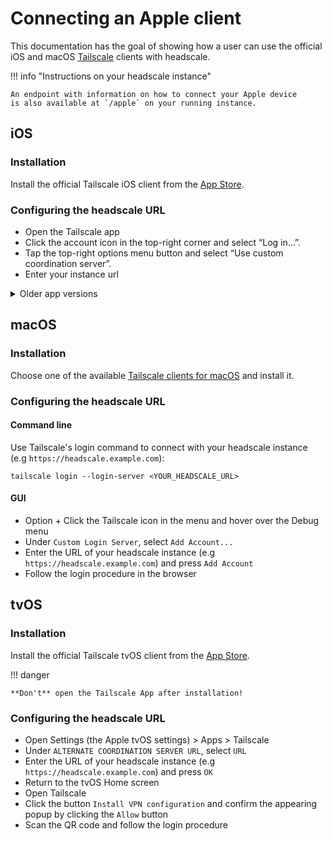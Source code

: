 # Connecting an Apple client

This documentation has the goal of showing how a user can use the official iOS and macOS [Tailscale](https://tailscale.com) clients with headscale.

!!! info "Instructions on your headscale instance"

    An endpoint with information on how to connect your Apple device
    is also available at `/apple` on your running instance.

## iOS

### Installation

Install the official Tailscale iOS client from the [App Store](https://apps.apple.com/app/tailscale/id1470499037).

### Configuring the headscale URL

- Open the Tailscale app
- Click the account icon in the top-right corner and select “Log in…”.
- Tap the top-right options menu button and select “Use custom coordination server”.
- Enter your instance url

<details>
  <summary>Older app versions</summary>

- Open Settings on the iOS device
- Scroll down to the `third party apps` section, under `Game Center` or `TV Provider`
- Find Tailscale and select it
  - If the iOS device was previously logged into Tailscale, switch the `Reset Keychain` toggle to `on`
- Enter the URL of your headscale instance (e.g `https://headscale.example.com`) under `Alternate Coordination Server URL`
- Restart the app by closing it from the iOS app switcher, open the app and select the regular sign in option
  _(non-SSO)_. It should open up to the headscale authentication page.
- Enter your credentials and log in. Headscale should now be working on your iOS device.

</details>

## macOS

### Installation

Choose one of the available [Tailscale clients for macOS](https://tailscale.com/kb/1065/macos-variants) and install it.

### Configuring the headscale URL

#### Command line

Use Tailscale's login command to connect with your headscale instance (e.g `https://headscale.example.com`):

```
tailscale login --login-server <YOUR_HEADSCALE_URL>
```

#### GUI

- Option + Click the Tailscale icon in the menu and hover over the Debug menu
- Under `Custom Login Server`, select `Add Account...`
- Enter the URL of your headscale instance (e.g `https://headscale.example.com`) and press `Add Account`
- Follow the login procedure in the browser

## tvOS

### Installation

Install the official Tailscale tvOS client from the [App Store](https://apps.apple.com/app/tailscale/id1470499037).

!!! danger

    **Don't** open the Tailscale App after installation!

### Configuring the headscale URL

- Open Settings (the Apple tvOS settings) > Apps > Tailscale
- Under `ALTERNATE COORDINATION SERVER URL`, select `URL`
- Enter the URL of your headscale instance (e.g `https://headscale.example.com`) and press `OK`
- Return to the tvOS Home screen
- Open Tailscale
- Click the button `Install VPN configuration` and confirm the appearing popup by clicking the `Allow` button
- Scan the QR code and follow the login procedure
